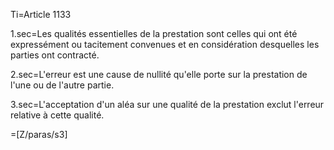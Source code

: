 Ti=Article 1133

1.sec=Les qualités essentielles de la prestation sont celles qui ont été expressément ou tacitement convenues et en considération desquelles les parties ont contracté.

2.sec=L'erreur est une cause de nullité qu'elle porte sur la prestation de l'une ou de l'autre partie.

3.sec=L'acceptation d'un aléa sur une qualité de la prestation exclut l'erreur relative à cette qualité.

=[Z/paras/s3]